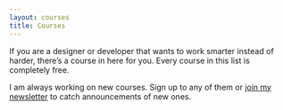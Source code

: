 ```yaml
---
layout: courses
title: Courses
---
```

If you are a designer or developer that wants to work smarter instead of harder, there’s a course in here for you. Every course in this list is completely free.

I am always working on new courses. Sign up to any of them or [join my newsletter](/newsletter/) to catch announcements of new ones.
